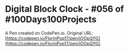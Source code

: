 # Digital Block Clock - #056 of #100Days100Projects

A Pen created on CodePen.io. Original URL: [https://codepen.io/FlorinPop17/pen/jOOpQYG](https://codepen.io/FlorinPop17/pen/jOOpQYG).


